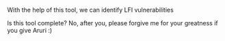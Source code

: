 
With the help of this tool, we can identify LFI vulnerabilities


Is this tool complete?
                   No, after you, please forgive me for your greatness if you give Aruri :)
